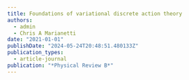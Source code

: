 ```yaml
---
title: Foundations of variational discrete action theory
authors:
  - admin
  - Chris A Marianetti
date: "2021-01-01"
publishDate: "2024-05-24T20:48:51.480133Z"
publication_types:
  - article-journal
publication: "*Physical Review B*"
---
```

